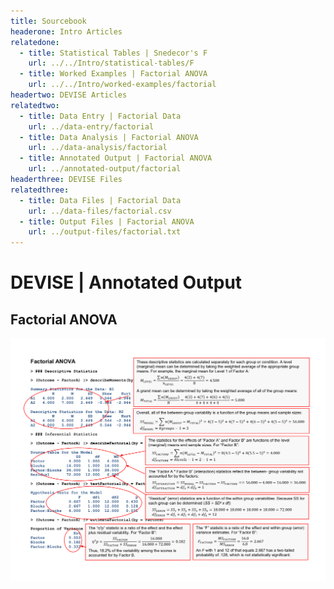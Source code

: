 ```yaml
---
title: Sourcebook
headerone: Intro Articles
relatedone:
  - title: Statistical Tables | Snedecor's F
    url: ../../Intro/statistical-tables/F
  - title: Worked Examples | Factorial ANOVA
    url: ../../Intro/worked-examples/factorial
headertwo: DEVISE Articles
relatedtwo:
  - title: Data Entry | Factorial Data
    url: ../data-entry/factorial
  - title: Data Analysis | Factorial ANOVA
    url: ../data-analysis/factorial
  - title: Annotated Output | Factorial ANOVA
    url: ../annotated-output/factorial
headerthree: DEVISE Files
relatedthree:
  - title: Data Files | Factorial Data
    url: ../data-files/factorial.csv
  - title: Output Files | Factorial ANOVA
    url: ../output-files/factorial.txt
---
```


# DEVISE | Annotated Output

## Factorial ANOVA

<p align="center"><kbd><img src="factorial.png"></kbd></p>
